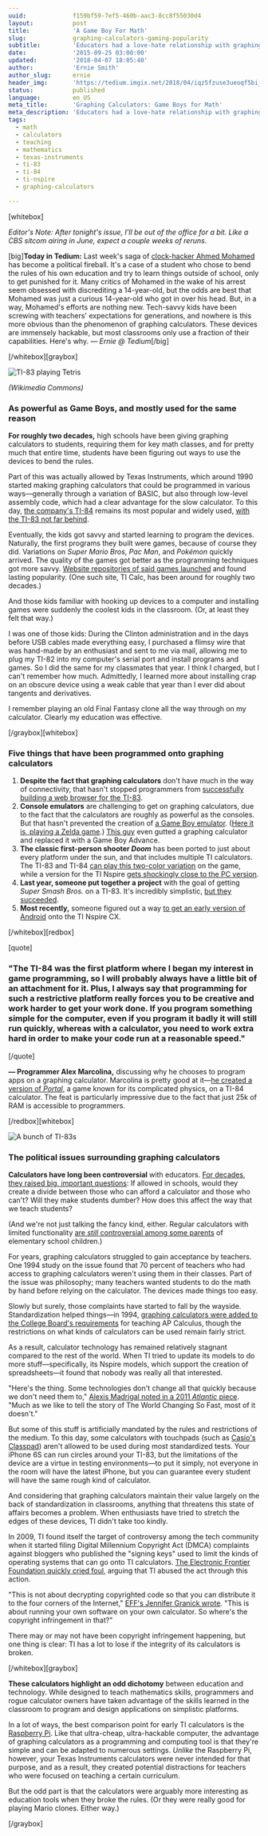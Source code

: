 ```yaml
---
uuid:             f159bf59-7ef5-460b-aac3-8cc8f55030d4
layout:           post
title:            'A Game Boy For Math'
slug:             graphing-calculators-gaming-popularity
subtitle:         'Educators had a love-hate relationship with graphing calculators when they launched, but students loved them because they were great for games.'
date:             '2015-09-25 03:00:00'
updated:          '2018-04-07 18:05:40'
author:           'Ernie Smith'
author_slug:      ernie
header_img:       'https://tedium.imgix.net/2018/04/iqz5fzuse3ueoqf5bija.gif'
status:           published
language:         en_US
meta_title:       'Graphing Calculators: Game Boys for Math'
meta_description: 'Educators had a love-hate relationship with graphing calculators when they launched, but students loved them because they were great for games.'
tags:
  - math
  - calculators
  - teaching
  - mathematics
  - texas-instruments
  - ti-83
  - ti-84
  - ti-nspire
  - graphing-calculators

---
```


[whitebox]

*Editor's Note: After tonight's issue, I'll be out of the office for a bit. Like a CBS sitcom airing in June, expect a couple weeks of reruns.*

[big]**Today in Tedium:** Last week's saga of [clock-hacker Ahmed Mohamed](http://www.cnn.com/2015/09/16/us/texas-student-ahmed-muslim-clock-bomb/) has become a political fireball. It's a case of a student who chose to bend the rules of his own education and try to learn things outside of school, only to get punished for it. Many critics of Mohamed in the wake of his arrest seem obsessed with discrediting a 14-year-old, but the odds are best that Mohamed was just a curious 14-year-old who got in over his head. But, in a way, Mohamed's efforts are nothing new. Tech-savvy kids have been screwing with teachers' expectations for generations, and nowhere is this more obvious than the phenomenon of graphing calculators. These devices are immensely hackable, but most classrooms only use a fraction of their capabilities. Here's why. *— Ernie @ Tedium*[/big]

[/whitebox][graybox]

![TI-83 playing Tetris](https://tedium.imgix.net/2018/04/koyxo88evq5h26sz6nbm.jpg)

*(Wikimedia Commons)*

### As powerful as Game Boys, and mostly used for the same reason

**For roughly two decades,** high schools have been giving graphing calculators to students, requiring them for key math classes, and for pretty much that entire time, students have been figuring out ways to use the devices to bend the rules.

Part of this was actually allowed by Texas Instruments, which around 1990 started making graphing calculators that could be programmed in various ways—generally through a variation of BASIC, but also through low-level assembly code, which had a clear advantage for the slow calculator. To this day, [the company's TI-84](http://amzn.to/1G69Pz8) remains its most popular and widely used, [with the TI-83 not far behind](http://amzn.to/1G69Seh).

Eventually, the kids got savvy and started learning to program the devices. Naturally, the first programs they built were games, because of course they did. Variations on *Super Mario Bros*, *Pac Man*, and *Pokémon* quickly arrived. The quality of the games got better as the programming techniques got more savvy. [Website repositories of said games launched](http://www.ticalc.org/) and found lasting popularity. (One such site, TI Calc, has been around for roughly two decades.)

And those kids familiar with hooking up devices to a computer and installing games were suddenly the coolest kids in the classroom. (Or, at least they felt that way.)

I was one of those kids: During the Clinton administration and in the days before USB cables made everything easy, I purchased a flimsy wire that was hand-made by an enthusiast and sent to me via mail, allowing me to plug my TI-82 into my computer's serial port and install programs and games. So I did the same for my classmates that year. I think I charged, but I can't remember how much. Admittedly, I learned more about installing crap on an obscure device using a weak cable that year than I ever did about tangents and derivatives.

I remember playing an old Final Fantasy clone all the way through on my calculator. Clearly my education was effective.

[/graybox][whitebox]

### Five things that have been programmed onto graphing calculators

1. **Despite the fact that graphing calculators** don't have much in the way of connectivity, that hasn't stopped programmers from [successfully building a web browser for the TI-83](https://www.cemetech.net/projects/item.php?id=37).
2. **Console emulators** are challenging to get on graphing calculators, due to the fact that the calculators are roughly as powerful as the consoles. But that hasn't prevented the creation of [a Game Boy emulator](http://www.ticalc.org/archives/files/fileinfo/419/41990.html). ([Here it is, playing a Zelda game](https://www.youtube.com/watch?v=Yh2Ogyq5uLk).) [This guy](https://www.youtube.com/watch?v=xRKl4NJ9BGk) even gutted a graphing calculator and replaced it with a Game Boy Advance.
3. **The classic first-person shooter *Doom*** has been ported to just about every platform under the sun, and that includes multiple TI calculators. The TI-83 and TI-84 [can play this two-color variation](https://www.youtube.com/watch?v=5EMX8qIgWOs) on the game, while a version for the TI Nspire [gets shockingly close to the PC version](https://www.youtube.com/watch?v=PGVUsYRVRbw).
4. **Last year, someone put together a project** with the goal of getting *Super Smash Bros.* on a TI-83. It's incredibly simplistic, [but they succeeded](http://tinycartridge.com/post/102627220562/smash-bros-for-ti-8384-calculators-obviously).
5. **Most recently,** someone figured out a way [to get an early version of Android](http://www.androidpolice.com/2015/06/23/someone-got-android-1-6-running-on-a-texas-instruments-graphing-calculator-oneplus-one-owners-feel-strangely-jealous/) onto the TI Nspire CX.

[/whitebox][redbox]

[quote]
### "The TI-84 was the first platform where I began my interest in game programming, so I will probably always have a little bit of an attachment for it. Plus, I always say that programming for such a restrictive platform really forces you to be creative and work harder to get your work done. If you program something simple for the computer, even if you program it badly it will still run quickly, whereas with a calculator, you need to work extra hard in order to make your code run at a reasonable speed."
[/quote]

**— Programmer Alex Marcolina,** discussing why he chooses to program apps on a graphing calculator. Marcolina is pretty good at it—[he created a version of *Portal*](http://venturebeat.com/2012/12/11/how-a-game-design-student-in-california-brought-portal-to-a-graphing-calculator/), a game known for its complicated physics, on a TI-84 calculator. The feat is particularly impressive due to the fact that just 25k of RAM is accessible to programmers.

[/redbox][whitebox]

![A bunch of TI-83s](https://tedium.imgix.net/2018/04/hrar2s3detrdphm4dij3.jpg)

### The political issues surrounding graphing calculators 

**Calculators have long been controversial** with educators. [For decades, they raised big, important questions](http://hackeducation.com/2015/03/12/calculators/): If allowed in schools, would they create a divide between those who can afford a calculator and those who can't? Will they make students dumber? How does this affect the way that we teach students?

(And we're not just talking the fancy kind, either. Regular calculators with limited functionality [are *still* controversial among some parents](http://www.nctm.org/Publications/Teaching-Children-Mathematics/Blog/Debunking-the-Calculator-Myth/) of elementary school children.)

For years, graphing calculators struggled to gain acceptance by teachers. One 1994 study on the issue found that 70 percent of teachers who had access to graphing calculators weren't using them in their classes. Part of the issue was philosophy; many teachers wanted students to do the math by hand before relying on the calculator. The devices made things too easy. 

Slowly but surely, those complaints have started to fall by the wayside. Standardization helped things—in 1994, [graphing calculators were added to the College Board's requirements](http://apcentral.collegeboard.com/apc/members/courses/teachers_corner/2109.html) for teaching AP Calculus, though the restrictions on what kinds of calculators can be used remain fairly strict.

As a result, calculator technology has remained relatively stagnant compared to the rest of the world. When TI tried to update its models to do more stuff—specifically, its Nspire models, which support the creation of spreadsheets—it found that nobody was really all that interested.

"Here's the thing. Some technologies don't change all that quickly because we don't need them to," [Alexis Madrigal noted in a 2011 *Atlantic* piece](http://www.theatlantic.com/technology/archive/2011/08/what-your-old-graphing-calculator-says-about-technology/244028/#slide9). "Much as we like to tell the story of The World Changing So Fast, most of it doesn't."

But some of this stuff is artificially mandated by the rules and restrictions of the medium. To this day, some calculators with touchpads (such as [Casio's Classpad](http://amzn.to/1LQWpsQ)) aren't allowed to be used during most standardized tests. Your iPhone 6S can run circles around your TI-83, but the limitations of the device are a virtue in testing environments—to put it simply, not everyone in the room will have the latest iPhone, but you can guarantee every student will have the same rough kind of calculator. 

And considering that graphing calculators maintain their value largely on the back of standardization in classrooms, anything that threatens this state of affairs becomes a problem. When enthusiasts have tried to stretch the edges of these devices, TI didn't take too kindly.

In 2009, TI found itself the target of controversy among the tech community when it started filing Digital Millennium Copyright Act (DMCA) complaints against bloggers who published the "signing keys" used to limit the kinds of operating systems that can go onto TI calculators. [The Electronic Frontier Foundation quickly cried foul](https://www.eff.org/press/archives/2009/10/13), arguing that TI abused the act through this action.

"This is not about decrypting copyrighted code so that you can distribute it to the four corners of the Internet," [EFF's Jennifer Granick wrote](https://www.eff.org/deeplinks/2009/09/ti-leave-those-kids-alone). "This is about running your own software on your own calculator. So where's the copyright infringement in that?"

There may or may not have been copyright infringement happening, but one thing is clear: TI has a lot to lose if the integrity of its calculators is broken.

[/whitebox][graybox]

**These calculators highlight an odd dichotomy** between education and technology. While designed to teach mathematics skills, programmers and rogue calculator owners have taken advantage of the skills learned in the classroom to program and design applications on simplistic platforms. 

In a lot of ways, the best comparison point for early TI calculators is the [Raspberry Pi](http://amzn.to/1izEsYl). Like that ultra-cheap, ultra-hackable computer, the advantage of graphing calculators as a programming and computing tool is that they're simple and can be adapted to numerous settings. *Unlike* the Raspberry Pi, however, your Texas Instruments calculators were never intended for that purpose, and as a result, they created potential distractions for teachers who were focused on teaching a certain curriculum.

But the odd part is that the calculators were arguably more interesting as education tools when they broke the rules. (Or they were really good for playing Mario clones. Either way.)

[/graybox]
